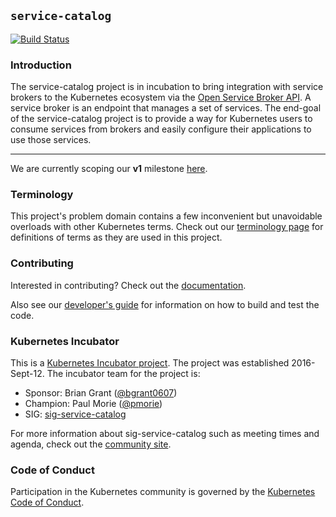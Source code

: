## `service-catalog`

[![Build Status](https://travis-ci.org/kubernetes-incubator/service-catalog.svg?branch=master)](https://travis-ci.org/kubernetes-incubator/service-catalog)

### Introduction

The service-catalog project is in incubation to bring integration with service
brokers to the Kubernetes ecosystem via the
[Open Service Broker API](https://github.com/openservicebrokerapi/servicebroker).
A service broker is an endpoint that manages a set of services.  The end-goal of
the service-catalog project is to provide a way for Kubernetes users to consume
services from brokers and easily configure their applications to use those
services.

---

We are currently scoping our **v1** milestone [here](./docs/v1).

### Terminology

This project's problem domain contains a few inconvenient but unavoidable
overloads with other Kubernetes terms.  Check out our [terminology
page](./terminology.md) for definitions of terms as they are used in this
project.

### Contributing

Interested in contributing?  Check out the [documentation](./CONTRIBUTING.md).

Also see our [developer's guide](./docs/DEVGUIDE.md) for information on how to
build and test the code.

### Kubernetes Incubator

This is a [Kubernetes Incubator project](https://github.com/kubernetes/community/blob/master/incubator.md).
The project was established 2016-Sept-12.  The incubator team for the project is:

- Sponsor: Brian Grant ([@bgrant0607](https://github.com/bgrant0607))
- Champion: Paul Morie ([@pmorie](https://github.com/pmorie))
- SIG: [sig-service-catalog](https://github.com/kubernetes/community/tree/master/sig-service-catalog)

For more information about sig-service-catalog such as meeting times and agenda,
check out the [community site](https://github.com/kubernetes/community/tree/master/sig-service-catalog).

### Code of Conduct

Participation in the Kubernetes community is governed by the
[Kubernetes Code of Conduct](./code-of-conduct.md).

